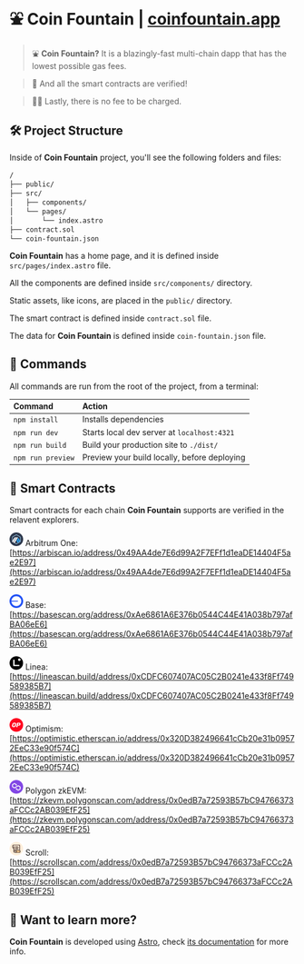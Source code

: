 # ⛲ Coin Fountain | [coinfountain.app](https://coinfountain.app)

> ⛲  **Coin Fountain?** It is a blazingly-fast multi-chain dapp that has the lowest possible gas fees.

> 📜 And all the smart contracts are verified!

> 🙅‍♀️ Lastly, there is no fee to be charged.

## 🛠️ Project Structure

Inside of **Coin Fountain** project, you'll see the following folders and files:

```text
/
├── public/
├── src/
│   ├── components/
│   └── pages/
│       └── index.astro
├── contract.sol
└── coin-fountain.json
```

**Coin Fountain** has a home page, and it is defined inside `src/pages/index.astro` file.

All the components are defined inside `src/components/` directory.

Static assets, like icons, are placed in the `public/` directory.

The smart contract is defined inside `contract.sol` file.

The data for **Coin Fountain** is defined inside `coin-fountain.json` file.

## 🧞 Commands

All commands are run from the root of the project, from a terminal:

| Command                   | Action                                           |
| :------------------------ | :----------------------------------------------- |
| `npm install`             | Installs dependencies                            |
| `npm run dev`             | Starts local dev server at `localhost:4321`      |
| `npm run build`           | Build your production site to `./dist/`          |
| `npm run preview`         | Preview your build locally, before deploying     |

## 📜 Smart Contracts

Smart contracts for each chain **Coin Fountain** supports are verified in the relavent explorers.

<img src="/public/arbitrum-one.svg" width="24"/> Arbitrum One: [https://arbiscan.io/address/0x49AA4de7E6d99A2F7EFf1d1eaDE14404F5ae2E97](https://arbiscan.io/address/0x49AA4de7E6d99A2F7EFf1d1eaDE14404F5ae2E97)

<img src="/public/base.svg" width="24"/> Base: [https://basescan.org/address/0xAe6861A6E376b0544C44E41A038b797afBA06eE6](https://basescan.org/address/0xAe6861A6E376b0544C44E41A038b797afBA06eE6)

<img src="/public/linea.svg" width="24"/> Linea: [https://lineascan.build/address/0xCDFC607407AC05C2B0241e433f8Ff749589385B7](https://lineascan.build/address/0xCDFC607407AC05C2B0241e433f8Ff749589385B7)

<img src="/public/optimism.svg" width="24"/> Optimism: [https://optimistic.etherscan.io/address/0x320D382496641cCb20e31b09572EeC33e90f574C](https://optimistic.etherscan.io/address/0x320D382496641cCb20e31b09572EeC33e90f574C)

<img src="/public/polygon-zkevm.svg" width="24"/> Polygon zkEVM: [https://zkevm.polygonscan.com/address/0x0edB7a72593B57bC94766373aFCCc2AB039EfF25](https://zkevm.polygonscan.com/address/0x0edB7a72593B57bC94766373aFCCc2AB039EfF25)

<img src="/public/scroll.svg" width="24"/> Scroll: [https://scrollscan.com/address/0x0edB7a72593B57bC94766373aFCCc2AB039EfF25](https://scrollscan.com/address/0x0edB7a72593B57bC94766373aFCCc2AB039EfF25)

## 👀 Want to learn more?

**Coin Fountain** is developed using [Astro](https://astro.build), check [its documentation](https://docs.astro.build) for more info.


